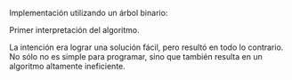 Implementación utilizando un árbol binario:

Primer interpretación del algoritmo.

La intención era lograr una solución fácil, pero
resultó en todo lo contrario. No sólo no es simple
para programar, sino que también resulta en un 
algoritmo altamente ineficiente.
